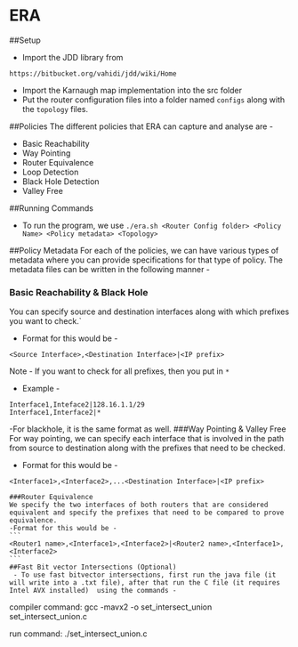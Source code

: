 ERA
=====================

##Setup

- Import the JDD library from 
```
https://bitbucket.org/vahidi/jdd/wiki/Home 
````
- Import the Karnaugh map implementation into the src folder
- Put the router configuration files into a folder named ``configs`` along with the ``topology`` files.

##Policies
The different policies that ERA can capture and analyse are -
- Basic Reachability
- Way Pointing
- Router Equivalence
- Loop Detection
- Black Hole Detection
- Valley Free 

##Running Commands
- To run the program, we use ``./era.sh <Router Config folder> <Policy Name> <Policy metadata> <Topology>`` 

##Policy Metadata
For each of the policies, we can have various types of metadata where you can provide specifications for that type of policy. The metadata files can be written in the following manner - 
### Basic Reachability & Black Hole
You can specify source and destination interfaces along with which prefixes you want to check.`
- Format for this would be -
````
<Source Interface>,<Destination Interface>|<IP prefix> 
````
Note - If you want to check for all prefixes, then you put in ``*``
- Example - 
````
Interface1,Inteface2|128.16.1.1/29
Interface1,Interface2|*
````
-For blackhole, it is the same format as well.
###Way Pointing & Valley Free
For way pointing, we can specify each interface that is involved in the path from source to destination along with the prefixes that need to be checked.
- Format for this would be -
````
<Interface1>,<Interface2>,...<Destination Interface>|<IP prefix> 

###Router Equivalence
We specify the two interfaces of both routers that are considered equivalent and specify the prefixes that need to be compared to prove equivalence.
-Format for this would be -
```
<Router1 name>,<Interface1>,<Interface2>|<Router2 name>,<Interface1>,<Interface2>
```
##Fast Bit vector Intersections (Optional)
 - To use fast bitvector intersections, first run the java file (it will write into a .txt file), after that run the C file (it requires Intel AVX installed)  using the commands -
 ````
 compiler command: gcc -mavx2 -o set_intersect_union set_intersect_union.c
 
 run command: ./set_intersect_union.c
``````

